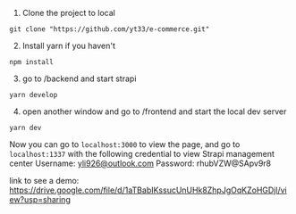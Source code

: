 1. Clone the project to local
```
git clone "https://github.com/yt33/e-commerce.git"
```
2. Install yarn if you haven't
```
npm install
```
3. go to /backend and start strapi
```
yarn develop
```
4. open another window and go to /frontend and start the local dev server
```
yarn dev
```

Now you can go to `localhost:3000` to view the page, and go to `localhost:1337` with the following credential to view Strapi management center
Username: yli926@outlook.com
Password: rhubVZW@SApv9r8

link to see a demo: https://drive.google.com/file/d/1aTBabIKssucUnUHk8ZhpJgOqKZoHGDjl/view?usp=sharing

